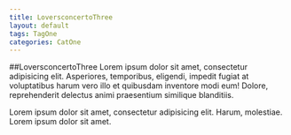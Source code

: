 ```yaml
---
title: LoversconcertoThree
layout: default
tags: TagOne
categories: CatOne
---
```


##LoversconcertoThree
Lorem ipsum dolor sit amet, consectetur adipisicing elit. Asperiores, temporibus, eligendi, impedit fugiat at voluptatibus harum vero illo et quibusdam inventore modi eum! Dolore, reprehenderit delectus animi praesentium similique blanditiis.

Lorem ipsum dolor sit amet, consectetur adipisicing elit. Harum, molestiae.\
Lorem ipsum dolor sit amet.

